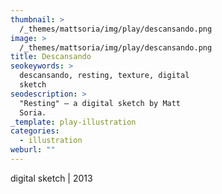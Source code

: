 ```yaml
---
thumbnail: >
  /_themes/mattsoria/img/play/descansando.png
image: >
  /_themes/mattsoria/img/play/descansando.png
title: Descansando
seokeywords: >
  descansando, resting, texture, digital
  sketch
seodescription: >
  "Resting" — a digital sketch by Matt
  Soria.
_template: play-illustration
categories:
  - illustration
weburl: ""
---
```

<p>
	digital sketch | 2013
</p>
